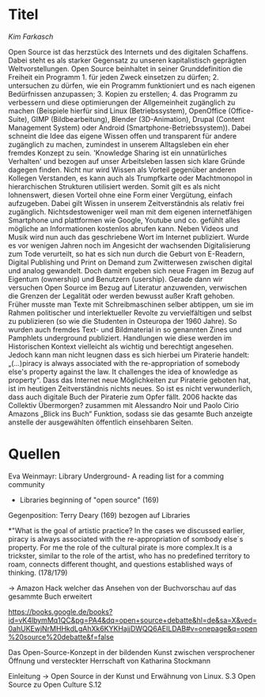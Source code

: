 
# Titel
*Kim Farkasch*

Open Source ist das herzstück des Internets und des digitalen Schaffens.  
Dabei steht es als starker Gegensatz zu unseren kapitalistisch geprägten Weltvorstellungen. Open Source beinhaltet in seiner Grunddefinition die Freiheit ein Programm 1. für jeden Zweck einsetzen zu dürfen; 2. untersuchen zu dürfen, wie ein Programm funktioniert und es nach eigenen Bedürfnissen anzupassen; 3. Kopien zu erstellen; 4. das Programm zu verbessern und diese optimierungen der Allgemeinheit zugänglich zu machen (Beispiele hierfür sind Linux (Betriebssystem), OpenOffice (Office-Suite), GIMP (Bildbearbeitung), Blender (3D-Animation), Drupal (Content Management System) oder Android (Smartphone-Betriebssystem)). Dabei schneint die Idee das eigene Wissen offen und transparent für andere zugänglich zu machen, zumindest in unserem Alltagsleben ein eher fremdes Konzept zu sein. 
'Knowledge Sharing ist ein unnatürliches Verhalten' und bezogen auf unser Arbeitsleben lassen sich klare Gründe dagegen finden. Nicht nur wird Wissen als Vorteil gegenüber anderen Kollegen Verstanden, es kann auch als Trumpfkarte oder Machtmonopol in hierarchischen Strukturen utilisiert werden. Somit gilt es als nicht lohnenswert, diesen Vorteil ohne eine Form einer Vergütung, einfach aufzugeben. Dabei gilt Wissen in unserem Zeitverständnis als relativ frei zugänglich. Nichtsdestoweniger weil man mit dem eigenen internetfähigen Smartphone und plattformen wie Google, Youtube und co. gefühlt alles mögliche an Informationen kostenlos abrufen kann. Neben Videos und Musik wird nun auch das geschriebene Wort im Internet publiziert. Wurde es vor wenigen Jahren noch im Angesicht der wachsenden Digitalisierung zum Tode verurteilt, so hat es sich nun durch die Geburt von E-Readern, Digital Publishing und Print on Demand zum Zwitterwesen zwischen digital und analog gewandelt.  Doch damit ergeben sich neue Fragen im Bezug auf Eigentum (ownership) und Benutzern (usership). Gerade dann wir versuchen Open Source im Bezug auf Literatur anzuwenden, verwischen die Grenzen der Legalität oder werden bewusst außer Kraft gehoben. Früher musste man Texte mit Schreibmaschinen selber abtippen, um sie im Rahmen politischer und interlektueller Revolte zu vervielfältigen und selbst zu publizieren (so wie die Studenten in Osteuropa der 1960 Jahre). So wurden auch fremdes Text- und Bildmaterial in so genannten Zines und Pamphlets underground publiziert. Handlungen wie diese werden im Historischen Kontext vielleicht als wichtig und berechtigt angesehen. Jedoch kann man nicht leugnen dass es sich hierbei um Piraterie handelt:  „(...)piracy is always associated with the re-appropriation of somebody else's property against the law. It challenges the idea of knowledge as property“. Dass das Internet neue Möglichkeiten zur Piraterie geboten hat, ist im heutigen Zeitverständnis nichts neues. So ist es nicht verwunderlich, dass auch digitale Buch der Piraterie zum Opfer fällt.
2006 hackte das Collektiv Übermorgen? zusammen mit Alessandro Noir und Paolo Cirio Amazons „Blick ins Buch“ Funktion, sodass sie das gesamte Buch anzeigte anstelle der ausgewählten öffentlich einsehbaren Seiten.
 
 
 # Quellen
 
 Eva Weinmayr: Library Underground- A reading list for a comming community
 
  * Libraries beginning of "open source" (169)
  
  Gegenposition: Terry Deary (169) bezogen auf Libraries
  
  *"What is the goal of artistic practice? In the cases we discussed earlier, piracy is always associated with the re-appropriation of sombody else´s property. For me the role of the cultural pirate is more complex.It is a trickster, similar to the role of the artist, who has no predefined territory to roam, connects different thought, and questions established ways of thinking. (178/179)
         
  -> Amazon Hack welcher das Ansehen von der Buchvorschau auf das gesammte Buch erweitert
  
  https://books.google.de/books?id=vK4lbymMq1QC&pg=PA4&dq=open+source+debatte&hl=de&sa=X&ved=0ahUKEwjNrMHHkdLgAhXk6KYKHajjDWQQ6AEILDAB#v=onepage&q=open%20source%20debatte&f=false
  
  Das Open-Source-Konzept in der bildenden Kunst zwischen versprochener Öffnung und versteckter Herrschaft
  von Katharina Stockmann
  
  Einleitung -> Open Source in der Kunst und Erwähnung von Linux. S.3 
  Open Source zu Open Culture S.12


  
  
  
         
